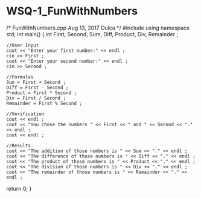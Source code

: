 # WSQ-1_FunWithNumbers
/*
FunWithNumbers.cpp
Aug 13, 2017
Dulca
*/
#include <iostream>
using namespace std;
int main()
{
	int First, Second, Sum, Diff, Product, Div, Remainder ;

	//User Input
	cout << "Enter your first number:" << endl ;
	cin >> First ;
	cout << "Enter your second number:" << endl ;
	cin >> Second ;

	//Formulas
	Sum = First + Second ;
	Diff = First - Second ;
	Product = First * Second ;
	Div = First / Second ;
	Remainder = First % Second ;

	//Verification
	cout << endl ;
	cout << "You chose the numbers " << First << " and " << Second << "." << endl ;
	cout << endl ;

	//Results
	cout << "The addition of those numbers is " << Sum << "." << endl ;
	cout << "The difference of those numbers is " << Diff << "." << endl ;
	cout << "The product of those numbers is " << Product << "." << endl ;
	cout << "The division of those numbers is " << Div << "." << endl ;
	cout << "The remainder of those numbers is " << Remainder << "." << endl ;

return 0;
}
